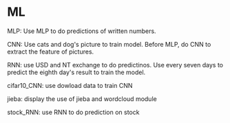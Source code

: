 # ML

MLP: Use MLP to do predictions of written numbers.

CNN: Use cats and dog's picture to train model. Before MLP, do CNN to extract the feature of pictures.

RNN: use USD and NT exchange to do predictinos. Use every seven days to predict the eighth day's result to train the model.

cifar10_CNN: use dowload data to train CNN

jieba: display the use of jieba and wordcloud module

stock_RNN: use RNN to do prediction on stock
